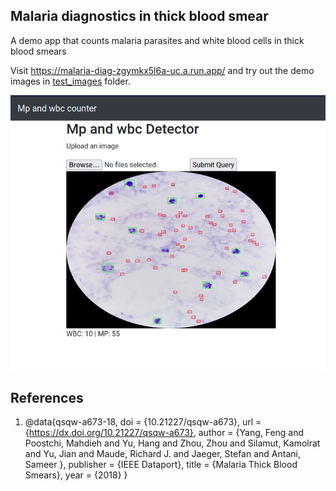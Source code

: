 ## Malaria diagnostics in thick blood smear

A demo app that counts malaria parasites and white blood cells in thick blood smears

Visit https://malaria-diag-zgymkx5l6a-uc.a.run.app/ and try out the demo images in [test_images](test_images) folder.


![Demo screenshot](static/results/demo_screenshot.png "Demo screenshot")



## References 

1. @data{qsqw-a673-18,
doi = {10.21227/qsqw-a673},
url = {https://dx.doi.org/10.21227/qsqw-a673},
author = {Yang, Feng and Poostchi, Mahdieh and Yu, Hang and Zhou, Zhou and Silamut, Kamolrat and Yu, Jian and Maude, Richard J. and Jaeger, Stefan and Antani, Sameer },
publisher = {IEEE Dataport},
title = {Malaria Thick Blood Smears},
year = {2018} } 